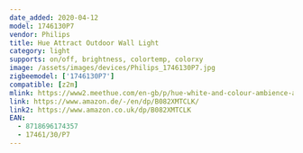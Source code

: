 ```yaml
---
date_added: 2020-04-12
model: 1746130P7
vendor: Philips
title: Hue Attract Outdoor Wall Light
category: light
supports: on/off, brightness, colortemp, colorxy
image: /assets/images/devices/Philips_1746130P7.jpg
zigbeemodel: ['1746130P7']
compatible: [z2m]
mlink: https://www2.meethue.com/en-gb/p/hue-white-and-colour-ambience-attract-outdoor-wall-light/1746130P7
link: https://www.amazon.de/-/en/dp/B082XMTCLK/
link2: https://www.amazon.co.uk/dp/B082XMTCLK
EAN: 
  - 8718696174357
  - 17461/30/P7
---
```

